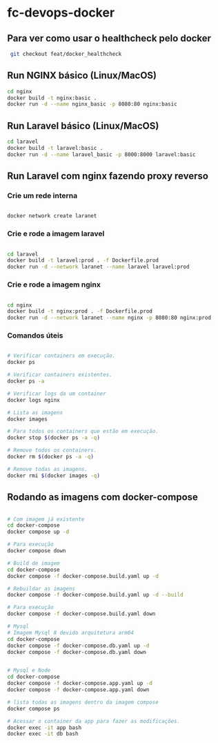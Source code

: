 # fc-devops-docker

## Para ver como usar o healthcheck pelo docker

```bash
 git checkout feat/docker_healthcheck
```

## Run NGINX básico (Linux/MacOS)

```bash
cd nginx
docker build -t nginx:basic .
docker run -d --name nginx_basic -p 8080:80 nginx:basic
```

## Run Laravel básico (Linux/MacOS)

```bash
cd laravel
docker build -t laravel:basic .
docker run -d --name laravel_basic -p 8000:8000 laravel:basic
```

## Run Laravel com nginx fazendo proxy reverso

### Crie um rede interna

```bash

docker network create laranet

```

### Crie e rode a imagem laravel

```bash

cd laravel
docker build -t laravel:prod . -f Dockerfile.prod
docker run -d --network laranet --name laravel laravel:prod

```

### Crie e rode a imagem nginx

```bash

cd nginx
docker build -t nginx:prod . -f Dockerfile.prod
docker run -d --network laranet --name nginx -p 8080:80 nginx:prod

```

### Comandos úteis

```bash

# Verificar containers em execução.
docker ps

# Verificar containers existentes.
docker ps -a

# Verificar logs da um container
docker logs nginx

# Lista as imagens
docker images

# Para todos os containers que estão em execução.
docker stop $(docker ps -a -q)

# Remove todos os containers.
docker rm $(docker ps -a -q)

# Remove todas as imagens.
docker rmi $(docker images -q)
```

## Rodando as imagens com docker-compose

```bash

# Com imagem já existente
cd docker-compose
docker compose up -d

# Para execução
docker compose down

# Build de imagem
cd docker-compose
docker compose -f docker-compose.build.yaml up -d

# Rebuildar as imagens
docker compose -f docker-compose.build.yaml up -d --build

# Para execução
docker compose -f docker-compose.build.yaml down

# Mysql
# Imagem Mysql 8 devido arquitetura arm64
cd docker-compose
docker compose -f docker-compose.db.yaml up -d
docker compose -f docker-compose.db.yaml down


# Mysql e Node
cd docker-compose
docker compose -f docker-compose.app.yaml up -d
docker compose -f docker-compose.app.yaml down

# lista todas as imagens dentro da imagem compose
docker compose ps

# Acessar o container da app para fazer as modificações.
docker exec -it app bash
docker exec -it db bash

```
